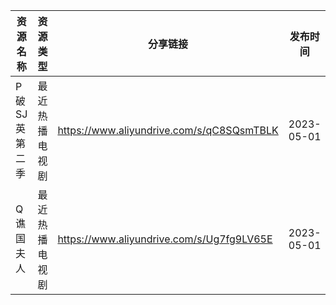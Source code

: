 | 资源名称     | 资源类型    | 分享链接                                      | 发布时间       |
| -------- | ------- | ----------------------------------------- | ---------- |
| P破SJ英第二季 | 最近热播电视剧 | https://www.aliyundrive.com/s/qC8SQsmTBLK | 2023-05-01 |
| Q谯国夫人    | 最近热播电视剧 | https://www.aliyundrive.com/s/Ug7fg9LV65E | 2023-05-01 |
